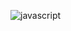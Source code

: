 
![javascript](https://github.com/jccarrey/JavaScript/assets/157764646/3aa3f225-ac9f-4fb3-bd51-5c3061b4975e)
